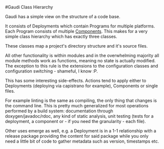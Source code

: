 #Gaudi Class Hierarchy

Gaudi has a simple view on the structure of a code base.

It consists of Deployments which contain Programs for multiple platforms. Each Program consists of multiple [Components](rdoc/Gaudi/Component.html). This makes for a very simple class hierarchy which has exactly three classes.

These classes map a project's directory structure and it's source files. 

All other functionality is within modules and in the overwhelming majority all module methods work as functions, meaning no state is actually modified. The exception to this rule is the extensions to the configuration classes and configuration switching - shameful, I know :P.

This has some interesting side-effects. Actions tend to apply either to Deployments (deploying via capistrano for example), Components or single files. 

For example linting is the same as compiling, the only thing that changes is the command line. 
This is pretty much generalized for most operations performed by a build system: documentation through doxygen/javadoc/rdoc, any kind of static analysis, unit testing (tests for a deployment, a component or - if you need the granularity - each file). 

Other uses emerge as well, e.g. a Deployment is in a 1-1 relationship with a release package providing the content for said package while you only need a little bit of code to gather metadata such as version, timestamps etc.  
